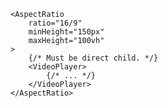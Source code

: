 <script>
import Docs from '../_Docs.md';
</script>

<Docs>

```jsx:copy:slot=usage
<AspectRatio
	ratio="16/9"
	minHeight="150px"
	maxHeight="100vh"
>
	{/* Must be direct child. */}
	<VideoPlayer>
		{/* ... */}
	</VideoPlayer>
</AspectRatio>
```

</Docs>
